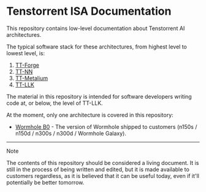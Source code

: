# Tenstorrent ISA Documentation

This repository contains low-level documentation about Tenstorrent AI architectures.

The typical software stack for these architectures, from highest level to lowest level, is:
1. [TT-Forge](https://github.com/tenstorrent/tt-forge/)
2. [TT-NN](https://github.com/tenstorrent/tt-metal/?tab=readme-ov-file#buy-hardware--install--discord--join-us)
3. [TT-Metalium](https://github.com/tenstorrent/tt-metal/?tab=readme-ov-file#user-content-programming-guide--api-reference)
4. [TT-LLK](https://github.com/tenstorrent/tt-llk/)

The material in this repository is intended for software developers writing code at, or below, the level of TT-LLK.

At the moment, only one architecture is covered in this repository:
* [Wormhole B0](WormholeB0/README.md) - The version of Wormhole shipped to customers (n150s / n150d / n300s / n300d / Wormhole Galaxy).

-----

> [!NOTE]
> The contents of this repository should be considered a living document. It is still in the process of being written and edited, but it is made available to customers regardless, as it is believed that it can be useful today, even if it'll potentially be better tomorrow.
